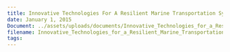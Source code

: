 ```yaml
---
title: Innovative Technologies For A Resilient Marine Transportation System
date: January 1, 2015
Document: ../assets/uploads/documents/Innovative_Technologies_for_a_Resilient_Marine_Transportation_System.pdf
filename: Innovative_Technologies_for_a_Resilient_Marine_Transportation_System.pdf
tags:
---
```

